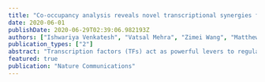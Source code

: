 ```yaml
---
title: "Co-occupancy analysis reveals novel transcriptional synergies for axon growth"
date: 2020-06-01
publishDate: 2020-06-29T02:39:06.982193Z
authors: ["Ishwariya Venkatesh", "Vatsal Mehra", "Zimei Wang", "Matthew T Simpson", "Erik Eastwood", "Advaita Chakraborty", "Zac Beine", "Derek Gross", "Michael Cabahug", "Greta Olson", "Murray G Blackmore"]
publication_types: ["2"]
abstract: "Transcription factors (TFs) act as powerful levers to regulate neural physiology and can be targeted to improve cellular responses to injury or disease. Because TFs often depend on cooperative activity, a major challenge is to identify and deploy optimal sets. Here we developed a novel bioinformatics pipeline, centered on TF co-occupancy of regulatory DNA, and used it to predict factors that improve axon growth in corticospinal tract (CST) axons when combined with a known pro-regenerative TF, Klf6. Assays of neurite outgrowth confirmed cooperative activity by 12 candidates, and in vivo testing showed strong promotion of CST growth upon combined expression of Klf6 and Nr5a2. Transcriptional profiling of CST neurons identified Klf6/Nr5a2-responsive gene networks involved in macromolecule biosynthesis and DNA repair. These data identify novel TF combinations that promote enhanced CST growth, clarify the transcriptional correlates, and provide a bioinformatics roadmap to detect TF synergy. ### Competing Interest Statement The authors have declared no competing interest."
featured: true
publication: "Nature Communications"
---
```


